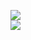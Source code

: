 [![](https://img.shields.io/badge/Made%20With-Github%20Spray-lightgrey.svg?style=for-the-badge&logo=github)](https://github.com/Annihil/github-spray#20201)  
[![](https://i.imgur.com/2DrTn0Z.gif)](https://github.com/Annihil/github-spray)